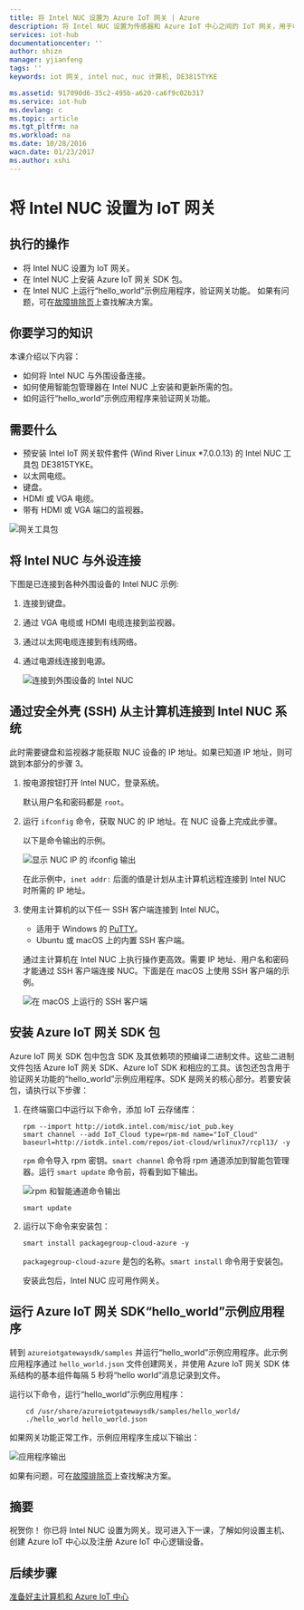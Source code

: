 ```yaml
---
title: 将 Intel NUC 设置为 Azure IoT 网关 | Azure
description: 将 Intel NUC 设置为传感器和 Azure IoT 中心之间的 IoT 网关，用于收集传感器信息并将其发送到 IoT 中心。
services: iot-hub
documentationcenter: ''
author: shizn
manager: yjianfeng
tags: ''
keywords: iot 网关, intel nuc, nuc 计算机, DE3815TYKE

ms.assetid: 917090d6-35c2-495b-a620-ca6f9c02b317
ms.service: iot-hub
ms.devlang: c
ms.topic: article
ms.tgt_pltfrm: na
ms.workload: na
ms.date: 10/28/2016
wacn.date: 01/23/2017
ms.author: xshi
---
```


# 将 Intel NUC 设置为 IoT 网关

## 执行的操作

- 将 Intel NUC 设置为 IoT 网关。
- 在 Intel NUC 上安装 Azure IoT 网关 SDK 包。
- 在 Intel NUC 上运行“hello\_world”示例应用程序，验证网关功能。
如果有问题，可在[故障排除页](./iot-hub-gateway-kit-c-troubleshooting.md)上查找解决方案。

## 你要学习的知识

本课介绍以下内容：

- 如何将 Intel NUC 与外围设备连接。
- 如何使用智能包管理器在 Intel NUC 上安装和更新所需的包。
- 如何运行“hello\_world”示例应用程序来验证网关功能。

## 需要什么

- 预安装 Intel IoT 网关软件套件 (Wind River Linux *7.0.0.13) 的 Intel NUC 工具包 DE3815TYKE。
- 以太网电缆。
- 键盘。
- HDMI 或 VGA 电缆。
- 带有 HDMI 或 VGA 端口的监视器。

![网关工具包](./media/iot-hub-gateway-kit-lessons/lesson1/kit.png)  

## 将 Intel NUC 与外设连接

下图是已连接到各种外围设备的 Intel NUC 示例:

1. 连接到键盘。
2. 通过 VGA 电缆或 HDMI 电缆连接到监视器。
3. 通过以太网电缆连接到有线网络。
4. 通过电源线连接到电源。

    ![连接到外围设备的 Intel NUC](./media/iot-hub-gateway-kit-lessons/lesson1/nuc.png)  

## 通过安全外壳 (SSH) 从主计算机连接到 Intel NUC 系统

此时需要键盘和监视器才能获取 NUC 设备的 IP 地址。如果已知道 IP 地址，则可跳到本部分的步骤 3。

1. 按电源按钮打开 Intel NUC，登录系统。

    默认用户名和密码都是 `root`。

2. 运行 `ifconfig` 命令，获取 NUC 的 IP 地址。在 NUC 设备上完成此步骤。

    以下是命令输出的示例。

    ![显示 NUC IP 的 ifconfig 输出](./media/iot-hub-gateway-kit-lessons/lesson1/ifconfig.png)  

    在此示例中，`inet addr:` 后面的值是计划从主计算机远程连接到 Intel NUC 时所需的 IP 地址。

3. 使用主计算机的以下任一 SSH 客户端连接到 Intel NUC。

   - 适用于 Windows 的 [PuTTY](http://www.putty.org/)。
   - Ubuntu 或 macOS 上的内置 SSH 客户端。

    通过主计算机在 Intel NUC 上执行操作更高效。需要 IP 地址、用户名和密码才能通过 SSH 客户端连接 NUC。下面是在 macOS 上使用 SSH 客户端的示例。

    ![在 macOS 上运行的 SSH 客户端](./media/iot-hub-gateway-kit-lessons/lesson1/ssh.png)

## 安装 Azure IoT 网关 SDK 包

Azure IoT 网关 SDK 包中包含 SDK 及其依赖项的预编译二进制文件。这些二进制文件包括 Azure IoT 网关 SDK、Azure IoT SDK 和相应的工具。该包还包含用于验证网关功能的“hello\_world”示例应用程序。SDK 是网关的核心部分。若要安装包，请执行以下步骤：

1. 在终端窗口中运行以下命令，添加 IoT 云存储库：

    ```
    rpm --import http://iotdk.intel.com/misc/iot_pub.key
    smart channel --add IoT_Cloud type=rpm-md name="IoT_Cloud" baseurl=http://iotdk.intel.com/repos/iot-cloud/wrlinux7/rcpl13/ -y
    ```

    `rpm` 命令导入 rpm 密钥。`smart channel` 命令将 rpm 通道添加到智能包管理器。运行 `smart update` 命令前，将看到如下输出。

    ![rpm 和智能通道命令输出](./media/iot-hub-gateway-kit-lessons/lesson1/rpm_smart_channel.png)  

    ```
    smart update
    ```

2. 运行以下命令来安装包：

    ```
    smart install packagegroup-cloud-azure -y
    ```

    `packagegroup-cloud-azure` 是包的名称。`smart install` 命令用于安装包。

    安装此包后，Intel NUC 应可用作网关。

## 运行 Azure IoT 网关 SDK“hello\_world”示例应用程序

转到 `azureiotgatewaysdk/samples` 并运行“hello\_world”示例应用程序。此示例应用程序通过 `hello_world.json` 文件创建网关，并使用 Azure IoT 网关 SDK 体系结构的基本组件每隔 5 秒将“hello world”消息记录到文件。

运行以下命令，运行“hello\_world”示例应用程序：

```
    cd /usr/share/azureiotgatewaysdk/samples/hello_world/
    ./hello_world hello_world.json
```

如果网关功能正常工作，示例应用程序生成以下输出：

![应用程序输出](./media/iot-hub-gateway-kit-lessons/lesson1/hello_world.png)  

如果有问题，可在[故障排除页](./iot-hub-gateway-kit-c-troubleshooting.md)上查找解决方案。

## 摘要

祝贺你！ 你已将 Intel NUC 设置为网关。现可进入下一课，了解如何设置主机、创建 Azure IoT 中心以及注册 Azure IoT 中心逻辑设备。

## 后续步骤
[准备好主计算机和 Azure IoT 中心](./iot-hub-gateway-kit-c-lesson2-get-the-tools-win32.md)

<!---HONumber=Mooncake_0116_2017-->